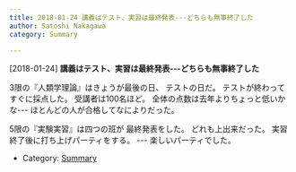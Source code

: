 ```yaml
---
title: 2018-01-24 講義はテスト、実習は最終発表---どちらも無事終了した
author: Satoshi Nakagawa
category: Summary

---
```


[2018-01-24] **講義はテスト、実習は最終発表---どちらも無事終了した** 

 3限の『人類学理論』はきょうが最後の日、
テストの日だ。
テストが終わってすぐに採点した。
受講者は100名ほど。
全体の点数は去年よりちょっと低いかな---
ほとんどの人が合格してなによりだった。

 5限の『実験実習』は四つの班が
最終発表をした。
どれも上出来だった。
実習終了後に打ち上げパーティをする。
--- 楽しいパーティでした。

- Category: [Summary](https://merapano.github.io/categories.html#Summary)

